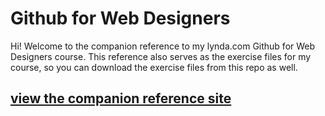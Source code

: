 Github for Web Designers
========================

Hi! Welcome to the companion reference to my lynda.com Github for Web Designers course. This reference also serves as the exercise files for my course, so you can download the exercise files from this repo as well.

## [view the companion reference site](https://larrybah.github.io/github-for-web-designers/)
